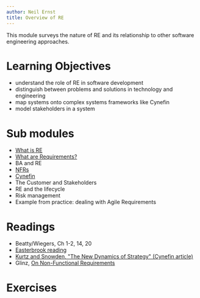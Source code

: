 ```yaml
---
author: Neil Ernst
title: Overview of RE
---
```


This module surveys the nature of RE and its relationship to other software engineering approaches.

# Learning Objectives
- understand the role of RE in software development
- distinguish between problems and solutions in technology and engineering
- map systems onto complex systems frameworks like Cynefin
- model stakeholders in a system


# Sub modules
- [What is RE](what%20is%20RE.md)
- [What are Requirements?](what_are_requirements.md)
- BA and RE
- [NFRs](NFRs.md)
- [Cynefin](cynefin_notes.md)
- The Customer and Stakeholders
- RE and the lifecycle
- Risk management
- Example from practice: dealing with Agile Requirements 

# Readings
- Beatty/Wiegers, Ch 1-2, 14, 20
- [Easterbrook reading](readings/What%20is%20RE_Easterbrook.pdf)
- [Kurtz and Snowden, "The New Dynamics of Strategy" (Cynefin article)](readings/Kurtz_Cynefin.pdf)
- Glinz, [On Non-Functional Requirements](readings/Glinz_NFRs.pdf)

# Exercises
